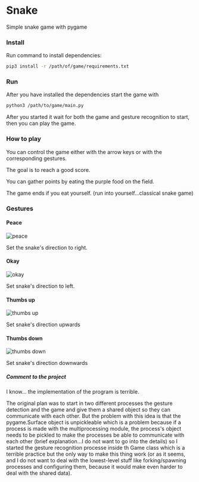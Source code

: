 # Snake
Simple snake game with pygame

### Install

Run command to install dependencies:

```bash
pip3 install -r /path/of/game/requirements.txt 
```


### Run

After you have installed the dependencies start
the game with

```bash
python3 /path/to/game/main.py
```

After you started it wait for both the game and gesture recognition to start, then you can play the game.


### How to play

You can control the game either with the arrow
keys or with the corresponding gestures.

The goal is to reach a good score.

You can gather points by eating the purple food on the field.

The game ends if you eat yourself. (run into yourself...classical snake game)


### Gestures

#### Peace

![peace](https://cdn.shopify.com/s/files/1/0074/7598/6491/products/peace-lf-3_grande.jpg?v=1548153577)

Set the snake's direction to right.


#### Okay


![okay](https://proofreadmyessay.co.uk/wp-content/uploads/2019/12/Tauchzeichen-Okay-Diving-Sign-Okay.png)

Set snake's direction to left.


#### Thumbs up

![thumbs up](https://www.nicepng.com/png/detail/7-74503_free-image-on-pixabay-youtube-thumbs-up-png.png)

Set snake's direction upwards


#### Thumbs down

![thumbs down](https://jf-staeulalia.pt/img/other/66/collection-thumbs-down-cliparts-31.png)

Set snake's direction downwards


##### Comment to the project

I know... the implementation of the program is terrible.

The original plan was to start in two different processes the gesture detection and the game and give them a shared object so they can communicate with each other. But the problem with this idea is that the pygame.Surface object is unpickleable which is a problem because if a process is made with the multiprocessing module, the process's object needs to be pickled to make the processes be able to communicate with each other (brief explanation...I do not want to go into the details)  so I started the gesture recognition processe inside th Game class which is a terrible practice but the only way to make this thing work (or as it seems, and I do not want to deal with the lowest-level stuff like forking/spawning processes and configuring them, because it would make even harder to deal with the shared data).